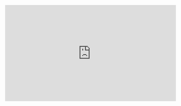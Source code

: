 <div class="videoWrapper">
<iframe width="560" height="315" src="https://www.youtube.com/embed/QpDn4-Na5co" frameborder="0" allow="accelerometer; autoplay; clipboard-write; encrypted-media; gyroscope; picture-in-picture" allowfullscreen></iframe></div>